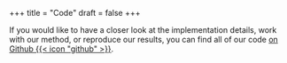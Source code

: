 +++
title = "Code"
draft = false
+++

If you would like to
have a closer look at the implementation details,
work with our method,
or reproduce our results,
you can find all of our code [on Github {{< icon "github" >}}](https://github.com/khdlr/PixelDINO).
